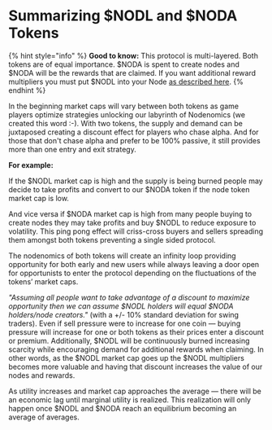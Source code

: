 # Summarizing $NODL and $NODA Tokens

{% hint style="info" %}
**Good to know:** This protocol is multi-layered. Both tokens are of equal importance. $NODA is spent to create nodes and $NODA will be the rewards that are claimed. If you want additional reward multipliers you must put $NODL into your Node [as described here](../nodenomics/nft-node-rewards/usdnodl-level-multipliers.md).&#x20;
{% endhint %}

In the beginning market caps will vary between both tokens as game players optimize strategies unlocking our labyrinth of Nodenomics (we created this word :-). With two tokens, the supply and demand can be juxtaposed creating a discount effect for players who chase alpha. And for those that don't chase alpha and prefer to be 100% passive, it still provides more than one entry and exit strategy.

**For example:**&#x20;

If the $NODL market cap is high and the supply is being burned people may decide to take profits and convert to our $NODA token if the node token market cap is low.

And vice versa if $NODA market cap is high from many people buying to create nodes they may take profits and buy $NODL to reduce exposure to volatility. This ping pong effect will criss-cross buyers and sellers spreading them amongst both tokens preventing a single sided protocol.&#x20;

The nodenomics of both tokens will create an infinity loop providing opportunity for both early and new users while always leaving a door open for opportunists to enter the protocol depending on the fluctuations of the tokens’ market caps.

_"Assuming all people want to take advantage of a discount to maximize opportunity then we can assume $NODL holders will equal $NODA holders/node creators."_ (with a +/- 10% standard deviation for swing traders). Even if sell pressure were to increase for one coin — buying pressure will increase for one or both tokens as their prices enter a discount or premium. Additionally, $NODL will be continuously burned increasing scarcity while encouraging demand for additional rewards when claiming. In other words, as the $NODL market cap goes up the $NODL multipliers becomes more valuable and having that discount increases the value of our nodes and rewards.  &#x20;

As utility increases and market cap approaches the average — there will be an economic lag until marginal utility is realized. This realization will only happen once $NODL and $NODA reach an equilibrium becoming an average of averages.&#x20;

&#x20;



